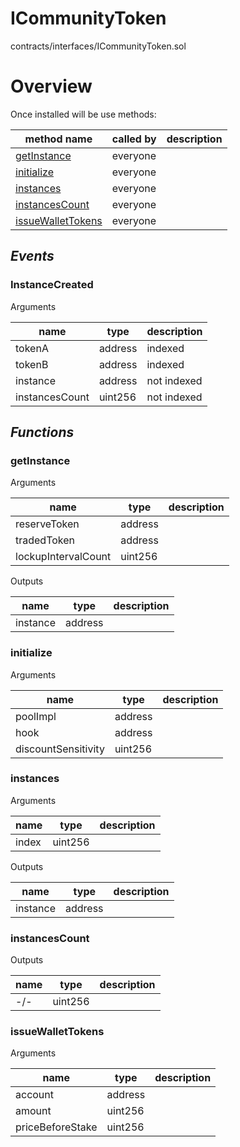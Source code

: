 # ICommunityToken

contracts/interfaces/ICommunityToken.sol

# Overview

Once installed will be use methods:

| **method name** | **called by** | **description** |
|-|-|-|
|<a href="#getinstance">getInstance</a>|everyone||
|<a href="#initialize">initialize</a>|everyone||
|<a href="#instances">instances</a>|everyone||
|<a href="#instancescount">instancesCount</a>|everyone||
|<a href="#issuewallettokens">issueWalletTokens</a>|everyone||
## *Events*
### InstanceCreated

Arguments

| **name** | **type** | **description** |
|-|-|-|
| tokenA | address | indexed |
| tokenB | address | indexed |
| instance | address | not indexed |
| instancesCount | uint256 | not indexed |



## *Functions*
### getInstance

Arguments

| **name** | **type** | **description** |
|-|-|-|
| reserveToken | address |  |
| tradedToken | address |  |
| lockupIntervalCount | uint256 |  |

Outputs

| **name** | **type** | **description** |
|-|-|-|
| instance | address |  |



### initialize

Arguments

| **name** | **type** | **description** |
|-|-|-|
| poolImpl | address |  |
| hook | address |  |
| discountSensitivity | uint256 |  |



### instances

Arguments

| **name** | **type** | **description** |
|-|-|-|
| index | uint256 |  |

Outputs

| **name** | **type** | **description** |
|-|-|-|
| instance | address |  |



### instancesCount

Outputs

| **name** | **type** | **description** |
|-|-|-|
| -/- | uint256 |  |



### issueWalletTokens

Arguments

| **name** | **type** | **description** |
|-|-|-|
| account | address |  |
| amount | uint256 |  |
| priceBeforeStake | uint256 |  |


